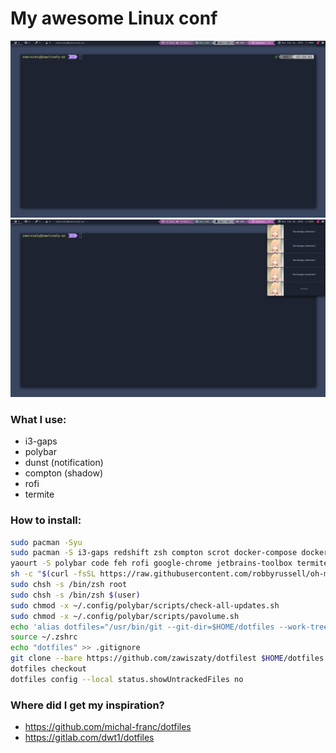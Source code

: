 # My awesome Linux conf
![Image of linux](https://github.com/zawiszaty/dotfiles/blob/master/screenshots/2019-02-18-15:54:43-screenshot.png)
![Image of linux](https://github.com/zawiszaty/dotfiles/blob/master/screenshots/2019-02-18-15:55:18-screenshot.png)
### What I use:
* i3-gaps
* polybar
* dunst (notification)
* compton (shadow)
* rofi
* termite
### How to install:
```bash
sudo pacman -Syu
sudo pacman -S i3-gaps redshift zsh compton scrot docker-compose docker i3lock i3status i3blocks yaourt dunst --noconfirm
yaourt -S polybar code feh rofi google-chrome jetbrains-toolbox termite ttf-font-awesome ttf-font-awesome-4 terminus-font slack-desktop trizen nerd-fonts-ubuntu-mono --noconfirm
sh -c "$(curl -fsSL https://raw.githubusercontent.com/robbyrussell/oh-my-zsh/master/tools/install.sh)"
sudo chsh -s /bin/zsh root 
sudo chsh -s /bin/zsh $(user)
sudo chmod -x ~/.config/polybar/scripts/check-all-updates.sh
sudo chmod -x ~/.config/polybar/scripts/pavolume.sh
echo 'alias dotfiles="/usr/bin/git --git-dir=$HOME/dotfiles --work-tree=$HOME"' >> $HOME/.zshrc
source ~/.zshrc
echo "dotfiles" >> .gitignore
git clone --bare https://github.com/zawiszaty/dotfilest $HOME/dotfiles
dotfiles checkout
dotfiles config --local status.showUntrackedFiles no
```
### Where did I get my inspiration?
- https://github.com/michal-franc/dotfiles
- https://gitlab.com/dwt1/dotfiles

